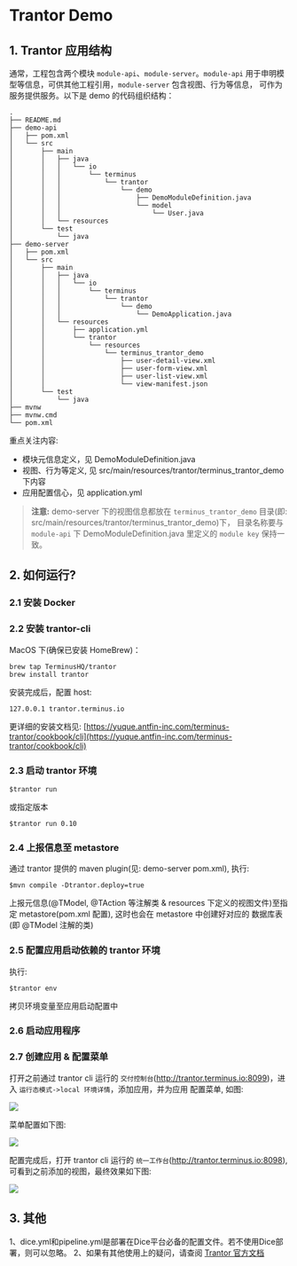 # Trantor Demo

## 1. Trantor 应用结构

通常，工程包含两个模块 `module-api`、`module-server`。`module-api` 用于申明模型等信息，可供其他工程引用，`module-server` 包含视图、行为等信息，
可作为服务提供服务。以下是 demo 的代码组织结构：

```concept
.
├── README.md
├── demo-api
│   ├── pom.xml
│   └── src
│       ├── main
│       │   ├── java
│       │   │   └── io
│       │   │       └── terminus
│       │   │           └── trantor
│       │   │               └── demo
│       │   │                   ├── DemoModuleDefinition.java
│       │   │                   └── model
│       │   │                       └── User.java
│       │   └── resources
│       └── test
│           └── java
├── demo-server
│   ├── pom.xml
│   └── src
│       ├── main
│       │   ├── java
│       │   │   └── io
│       │   │       └── terminus
│       │   │           └── trantor
│       │   │               └── demo
│       │   │                   └── DemoApplication.java
│       │   └── resources
│       │       ├── application.yml
│       │       └── trantor
│       │           └── resources
│       │               └── terminus_trantor_demo
│       │                   ├── user-detail-view.xml
│       │                   ├── user-form-view.xml
│       │                   ├── user-list-view.xml
│       │                   └── view-manifest.json
│       └── test
│           └── java
├── mvnw
├── mvnw.cmd
└── pom.xml

```

重点关注内容:

- 模块元信息定义，见 DemoModuleDefinition.java
- 视图、行为等定义, 见 src/main/resources/trantor/terminus_trantor_demo 下内容
- 应用配置信心，见 application.yml

> **注意:** demo-server 下的视图信息都放在 `terminus_trantor_demo` 目录(即: src/main/resources/trantor/terminus_trantor_demo)下，
目录名称要与 `module-api` 下 DemoModuleDefinition.java 里定义的 `module key` 保持一致。

## 2. 如何运行?

### 2.1 安装 Docker

### 2.2 安装 trantor-cli

MacOS 下(确保已安装 HomeBrew)：

```concept
brew tap TerminusHQ/trantor
brew install trantor
```

安装完成后，配置 host:

```concept
127.0.0.1 trantor.terminus.io
```


更详细的安装文档见: [https://yuque.antfin-inc.com/terminus-trantor/cookbook/cli](https://yuque.antfin-inc.com/terminus-trantor/cookbook/cli)

### 2.3 启动 trantor 环境

```concept
$trantor run
```

或指定版本

```concept
$trantor run 0.10
```

### 2.4 上报信息至 metastore

通过 trantor 提供的 maven plugin(见: demo-server pom.xml), 执行:

```
$mvn compile -Dtrantor.deploy=true
```

上报元信息(@TModel, @TAction 等注解类 & resources 下定义的视图文件)至指定 metastore(pom.xml 配置), 这时也会在 metastore 中创建好对应的
数据库表(即 @TModel 注解的类)

### 2.5 配置应用启动依赖的 trantor 环境

执行: 

```concept
$trantor env
```

拷贝环境变量至应用启动配置中

### 2.6 启动应用程序

### 2.7 创建应用 & 配置菜单

打开之前通过 trantor cli 运行的 `交付控制台`(http://trantor.terminus.io:8099)，进入 `运行态模式->local 环境详情`，添加应用，并为应用
配置菜单, 如图:

![](http://terminus-paas.oss-cn-hangzhou.aliyuncs.com/paas-doc/2020/07/09/86c384be-2b06-4c55-b4e9-cf3aa6af099d.png)

菜单配置如下图: 

![](http://terminus-paas.oss-cn-hangzhou.aliyuncs.com/paas-doc/2020/07/09/a629fa11-29e9-4862-a5b0-f16eb0317227.png)

配置完成后，打开 trantor cli 运行的 `统一工作台`(http://trantor.terminus.io:8098), 可看到之前添加的视图，最终效果如下图:

![](http://terminus-paas.oss-cn-hangzhou.aliyuncs.com/paas-doc/2020/07/09/7ba393b4-9733-4307-818d-939aba688e96.png)

## 3. 其他
1、dice.yml和pipeline.yml是部署在Dice平台必备的配置文件。若不使用Dice部署，则可以忽略。
2、如果有其他使用上的疑问，请查阅 [Trantor 官方文档](https://trantor-interactive-doc.app.terminus.io/doc/marked/introduce)